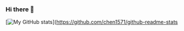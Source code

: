 ### Hi there 👋

<!--
**iezheng/iezheng** is a ✨ _special_ ✨ repository because its `README.md` (this file) appears on your GitHub profile.

Here are some ideas to get you started:

- 🔭 I’m currently working on ...
- 🌱 I’m currently learning ...
- 👯 I’m looking to collaborate on ...
- 🤔 I’m looking for help with ...
- 💬 Ask me about ...
- 📫 How to reach me: ...
- 😄 Pronouns: ...
- ⚡ Fun fact: ...
-->

[![My GitHub stats](https://github-readme-stats.vercel.app/api?username=iezheng&theme=dracula)](https://github.com/chen1571/github-readme-stats
